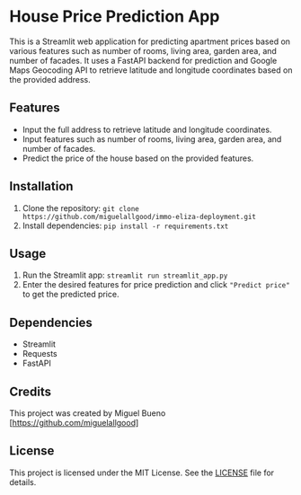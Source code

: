 # House Price Prediction App

This is a Streamlit web application for predicting apartment prices based on various features such as number of rooms, living area, garden area, and number of facades. It uses a FastAPI backend for prediction and Google Maps Geocoding API to retrieve latitude and longitude coordinates based on the provided address.

## Features

- Input the full address to retrieve latitude and longitude coordinates.
- Input features such as number of rooms, living area, garden area, and number of facades.
- Predict the price of the house based on the provided features.

## Installation

1. Clone the repository: `git clone https://github.com/miguelallgood/immo-eliza-deployment.git`
2. Install dependencies: `pip install -r requirements.txt`

## Usage

1. Run the Streamlit app: `streamlit run streamlit_app.py`
2. Enter the desired features for price prediction and click `"Predict price"` to get the predicted price.

## Dependencies

- Streamlit
- Requests
- FastAPI

## Credits

This project was created by Miguel Bueno [https://github.com/miguelallgood]

## License

This project is licensed under the MIT License. See the [LICENSE](LICENSE) file for details.






